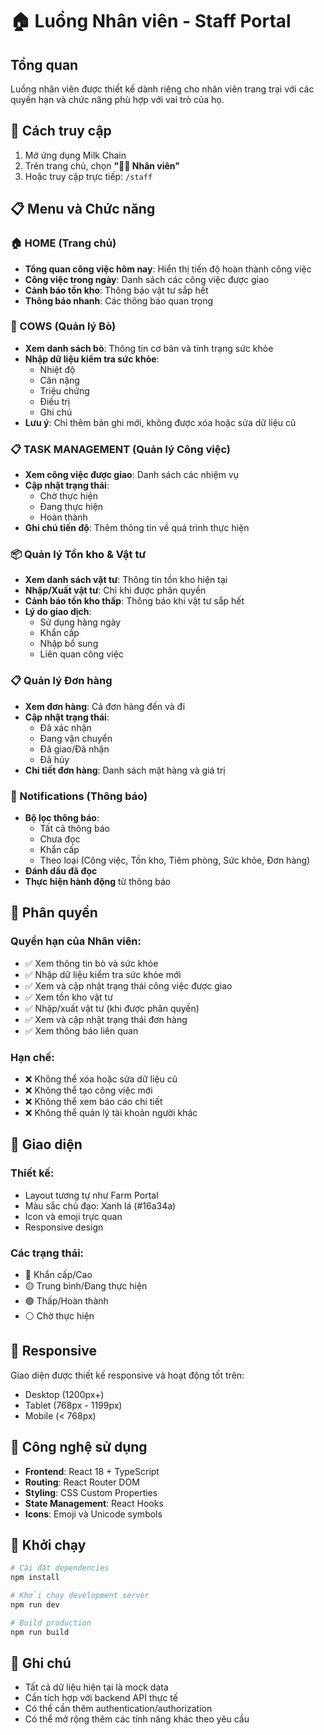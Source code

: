 # 🏠 Luồng Nhân viên - Staff Portal

## Tổng quan

Luồng nhân viên được thiết kế dành riêng cho nhân viên trang trại với các quyền hạn và chức năng phù hợp với vai trò của họ.

## 🚀 Cách truy cập

1. Mở ứng dụng Milk Chain
2. Trên trang chủ, chọn **"👨‍💼 Nhân viên"**
3. Hoặc truy cập trực tiếp: `/staff`

## 📋 Menu và Chức năng

### 🏠 HOME (Trang chủ)
- **Tổng quan công việc hôm nay**: Hiển thị tiến độ hoàn thành công việc
- **Công việc trong ngày**: Danh sách các công việc được giao
- **Cảnh báo tồn kho**: Thông báo vật tư sắp hết
- **Thông báo nhanh**: Các thông báo quan trọng

### 🐄 COWS (Quản lý Bò)
- **Xem danh sách bò**: Thông tin cơ bản và tình trạng sức khỏe
- **Nhập dữ liệu kiểm tra sức khỏe**: 
  - Nhiệt độ
  - Cân nặng
  - Triệu chứng
  - Điều trị
  - Ghi chú
- **Lưu ý**: Chỉ thêm bản ghi mới, không được xóa hoặc sửa dữ liệu cũ

### 📋 TASK MANAGEMENT (Quản lý Công việc)
- **Xem công việc được giao**: Danh sách các nhiệm vụ
- **Cập nhật trạng thái**: 
  - Chờ thực hiện
  - Đang thực hiện
  - Hoàn thành
- **Ghi chú tiến độ**: Thêm thông tin về quá trình thực hiện

### 📦 Quản lý Tồn kho & Vật tư
- **Xem danh sách vật tư**: Thông tin tồn kho hiện tại
- **Nhập/Xuất vật tư**: Chỉ khi được phân quyền
- **Cảnh báo tồn kho thấp**: Thông báo khi vật tư sắp hết
- **Lý do giao dịch**:
  - Sử dụng hàng ngày
  - Khẩn cấp
  - Nhập bổ sung
  - Liên quan công việc

### 📋 Quản lý Đơn hàng
- **Xem đơn hàng**: Cả đơn hàng đến và đi
- **Cập nhật trạng thái**:
  - Đã xác nhận
  - Đang vận chuyển
  - Đã giao/Đã nhận
  - Đã hủy
- **Chi tiết đơn hàng**: Danh sách mặt hàng và giá trị

### 🔔 Notifications (Thông báo)
- **Bộ lọc thông báo**:
  - Tất cả thông báo
  - Chưa đọc
  - Khẩn cấp
  - Theo loại (Công việc, Tồn kho, Tiêm phòng, Sức khỏe, Đơn hàng)
- **Đánh dấu đã đọc**
- **Thực hiện hành động** từ thông báo

## 🔐 Phân quyền

### Quyền hạn của Nhân viên:
- ✅ Xem thông tin bò và sức khỏe
- ✅ Nhập dữ liệu kiểm tra sức khỏe mới
- ✅ Xem và cập nhật trạng thái công việc được giao
- ✅ Xem tồn kho vật tư
- ✅ Nhập/xuất vật tư (khi được phân quyền)
- ✅ Xem và cập nhật trạng thái đơn hàng
- ✅ Xem thông báo liên quan

### Hạn chế:
- ❌ Không thể xóa hoặc sửa dữ liệu cũ
- ❌ Không thể tạo công việc mới
- ❌ Không thể xem báo cáo chi tiết
- ❌ Không thể quản lý tài khoản người khác

## 🎨 Giao diện

### Thiết kế:
- Layout tương tự như Farm Portal
- Màu sắc chủ đạo: Xanh lá (#16a34a)
- Icon và emoji trực quan
- Responsive design

### Các trạng thái:
- 🔴 Khẩn cấp/Cao
- 🟡 Trung bình/Đang thực hiện
- 🟢 Thấp/Hoàn thành
- ⚪ Chờ thực hiện

## 📱 Responsive

Giao diện được thiết kế responsive và hoạt động tốt trên:
- Desktop (1200px+)
- Tablet (768px - 1199px)
- Mobile (< 768px)

## 🔧 Công nghệ sử dụng

- **Frontend**: React 18 + TypeScript
- **Routing**: React Router DOM
- **Styling**: CSS Custom Properties
- **State Management**: React Hooks
- **Icons**: Emoji và Unicode symbols

## 🚀 Khởi chạy

```bash
# Cài đặt dependencies
npm install

# Khởi chạy development server
npm run dev

# Build production
npm run build
```

## 📝 Ghi chú

- Tất cả dữ liệu hiện tại là mock data
- Cần tích hợp với backend API thực tế
- Có thể cần thêm authentication/authorization
- Có thể mở rộng thêm các tính năng khác theo yêu cầu
